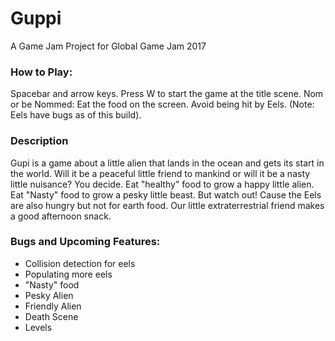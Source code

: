 # Guppi
A Game Jam Project for Global Game Jam 2017

### How to Play: 
Spacebar and arrow keys. 
Press W to start the game at the title scene. 
Nom or be Nommed: Eat the food on the screen. Avoid being hit by Eels. 
(Note: Eels have bugs as of this build). 

### Description
Gupi is a game about a little alien that lands in the ocean and gets its start in the world. Will it be a peaceful little friend to mankind or will it be a nasty little nuisance? You decide. Eat "healthy" food to grow a happy little alien. Eat "Nasty" food to grow a pesky little beast. But watch out! Cause the Eels are also hungry but not for earth food. Our little extraterrestrial friend makes a good afternoon snack. 

### Bugs and Upcoming Features: 
* Collision detection for eels 
* Populating more eels 
* "Nasty" food 
* Pesky Alien 
* Friendly Alien 
* Death Scene 
* Levels